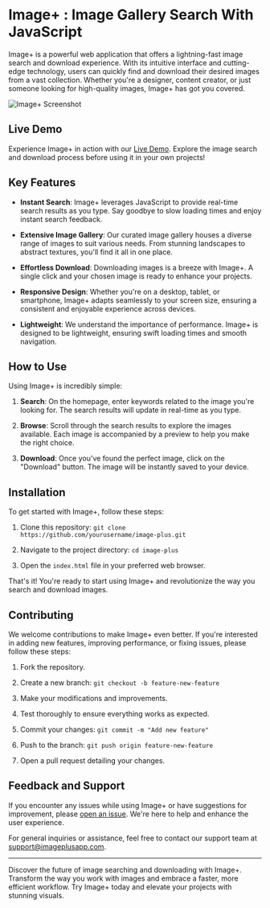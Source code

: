 # Image+ : Image Gallery Search With JavaScript

Image+ is a powerful web application that offers a lightning-fast image search and download experience. With its intuitive interface and cutting-edge technology, users can quickly find and download their desired images from a vast collection. Whether you're a designer, content creator, or just someone looking for high-quality images, Image+ has got you covered.

![Image+ Screenshot](https://github.com/n1khilnick/imagePlus/blob/a02568be6b6820b99eee7faf523bb4eabe920a9a/app-preview-high.jpg)

## Live Demo

Experience Image+ in action with our [Live Demo](https://n1khilnick.github.io/imagePlus/). Explore the image search and download process before using it in your own projects!


## Key Features

- **Instant Search**: Image+ leverages JavaScript to provide real-time search results as you type. Say goodbye to slow loading times and enjoy instant search feedback.

- **Extensive Image Gallery**: Our curated image gallery houses a diverse range of images to suit various needs. From stunning landscapes to abstract textures, you'll find it all in one place.

- **Effortless Download**: Downloading images is a breeze with Image+. A single click and your chosen image is ready to enhance your projects.

- **Responsive Design**: Whether you're on a desktop, tablet, or smartphone, Image+ adapts seamlessly to your screen size, ensuring a consistent and enjoyable experience across devices.

- **Lightweight**: We understand the importance of performance. Image+ is designed to be lightweight, ensuring swift loading times and smooth navigation.

## How to Use

Using Image+ is incredibly simple:

1. **Search**: On the homepage, enter keywords related to the image you're looking for. The search results will update in real-time as you type.

2. **Browse**: Scroll through the search results to explore the images available. Each image is accompanied by a preview to help you make the right choice.

3. **Download**: Once you've found the perfect image, click on the "Download" button. The image will be instantly saved to your device.

## Installation

To get started with Image+, follow these steps:

1. Clone this repository: `git clone https://github.com/yourusername/image-plus.git`

2. Navigate to the project directory: `cd image-plus`

3. Open the `index.html` file in your preferred web browser.

That's it! You're ready to start using Image+ and revolutionize the way you search and download images.

## Contributing

We welcome contributions to make Image+ even better. If you're interested in adding new features, improving performance, or fixing issues, please follow these steps:

1. Fork the repository.

2. Create a new branch: `git checkout -b feature-new-feature`

3. Make your modifications and improvements.

4. Test thoroughly to ensure everything works as expected.

5. Commit your changes: `git commit -m "Add new feature"`

6. Push to the branch: `git push origin feature-new-feature`

7. Open a pull request detailing your changes.

## Feedback and Support

If you encounter any issues while using Image+ or have suggestions for improvement, please [open an issue](https://github.com/yourusername/image-plus/issues). We're here to help and enhance the user experience.

For general inquiries or assistance, feel free to contact our support team at support@imageplusapp.com.

---

Discover the future of image searching and downloading with Image+. Transform the way you work with images and embrace a faster, more efficient workflow. Try Image+ today and elevate your projects with stunning visuals.
